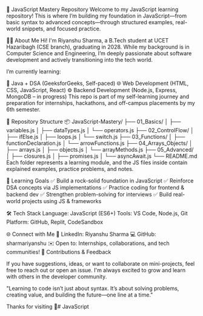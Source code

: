 🚀 JavaScript Mastery Repository
Welcome to my JavaScript learning repository! This is where I’m building my foundation in JavaScript—from basic syntax to advanced concepts—through structured examples, real-world snippets, and focused practice.

👩‍💻 About Me
Hi! I'm Riyanshu Sharma, a B.Tech student at UCET Hazaribagh (CSE branch), graduating in 2028. While my background is in Computer Science and Engineering, I’m deeply passionate about software development and actively transitioning into the tech world.

I’m currently learning:

📌 Java + DSA (GeeksforGeeks, Self-paced)
🌐 Web Development (HTML, CSS, JavaScript, React)
⚙️ Backend Development (Node.js, Express, MongoDB – in progress)
This repo is part of my self-learning journey and preparation for internships, hackathons, and off-campus placements by my 6th semester.

📁 Repository Structure
📦 JavaScript-Mastery/
├── 01_Basics/
│   ├── variables.js
│   ├── dataTypes.js
│   └── operators.js
├── 02_ControlFlow/
│   ├── ifElse.js
│   ├── loops.js
│   └── switch.js
├── 03_Functions/
│   ├── functionDeclaration.js
│   └── arrowFunctions.js
├── 04_Arrays_Objects/
│   ├── arrays.js
│   ├── objects.js
│   └── arrayMethods.js
├── 05_Advanced/
│   ├── closures.js
│   ├── promises.js
│   └── asyncAwait.js
└── README.md
Each folder represents a learning module, and the JS files inside contain explained examples, practice problems, and notes.

🎯 Learning Goals
✅ Build a rock-solid foundation in JavaScript
✅ Reinforce DSA concepts via JS implementations
✅ Practice coding for frontend & backend dev
✅ Strengthen problem-solving for interviews
✅ Build real-world projects using JS & frameworks

🛠️ Tech Stack
Language: JavaScript (ES6+)
Tools: VS Code, Node.js, Git
Platform: GitHub, Replit, CodeSandbox

🌐 Connect with Me
💼 LinkedIn: Riyanshu Sharma
💻 GitHub: sharmariyanshu
✉️ Open to: Internships, collaborations, and tech communities!
🤝 Contributions & Feedback

If you have suggestions, ideas, or want to collaborate on mini-projects, feel free to reach out or open an issue. I'm always excited to grow and learn with others in the developer community.

"Learning to code isn’t just about syntax. It’s about solving problems, creating value, and building the future—one line at a time."

Thanks for visiting 🌟# JavaScript
